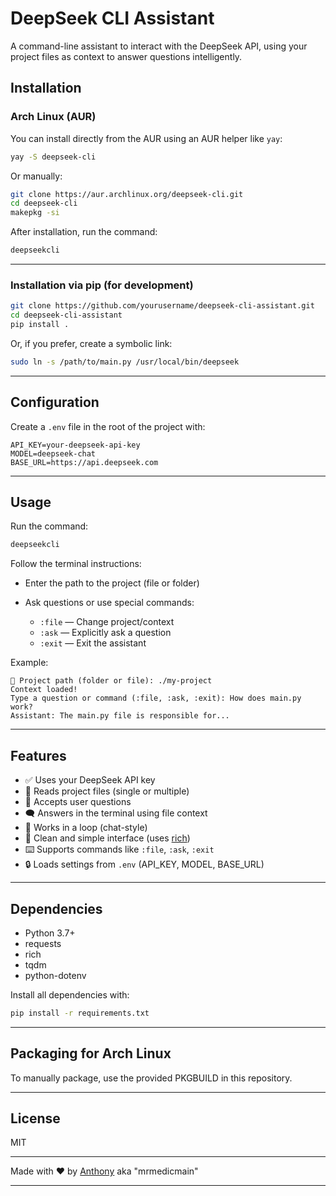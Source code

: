 # DeepSeek CLI Assistant

A command-line assistant to interact with the DeepSeek API, using your project files as context to answer questions intelligently.

## Installation

### Arch Linux (AUR)

You can install directly from the AUR using an AUR helper like `yay`:

```bash
yay -S deepseek-cli
```

Or manually:

```bash
git clone https://aur.archlinux.org/deepseek-cli.git
cd deepseek-cli
makepkg -si
```

After installation, run the command:

```bash
deepseekcli
```

---

### Installation via pip (for development)

```bash
git clone https://github.com/yourusername/deepseek-cli-assistant.git
cd deepseek-cli-assistant
pip install .
```

Or, if you prefer, create a symbolic link:

```bash
sudo ln -s /path/to/main.py /usr/local/bin/deepseek
```

---

## Configuration

Create a `.env` file in the root of the project with:

```
API_KEY=your-deepseek-api-key
MODEL=deepseek-chat
BASE_URL=https://api.deepseek.com
```

---

## Usage

Run the command:

```bash
deepseekcli
```

Follow the terminal instructions:

* Enter the path to the project (file or folder)
* Ask questions or use special commands:

  * `:file` — Change project/context
  * `:ask` — Explicitly ask a question
  * `:exit` — Exit the assistant

Example:

```
📁 Project path (folder or file): ./my-project
Context loaded!
Type a question or command (:file, :ask, :exit): How does main.py work?
Assistant: The main.py file is responsible for...
```

---

## Features

* ✅ Uses your DeepSeek API key
* 📁 Reads project files (single or multiple)
* 🧠 Accepts user questions
* 🗨️ Answers in the terminal using file context
* 🔁 Works in a loop (chat-style)
* 🧹 Clean and simple interface (uses [rich](https://github.com/Textualize/rich))
* ⌨️ Supports commands like `:file`, `:ask`, `:exit`
* 🔒 Loads settings from `.env` (API\_KEY, MODEL, BASE\_URL)

---

## Dependencies

* Python 3.7+
* requests
* rich
* tqdm
* python-dotenv

Install all dependencies with:

```bash
pip install -r requirements.txt
```

---

## Packaging for Arch Linux

To manually package, use the provided PKGBUILD in this repository.

---

## License

MIT

---

Made with ❤️ by [Anthony](https://github.com/AnthonyLuciano) aka "mrmedicmain"

---
